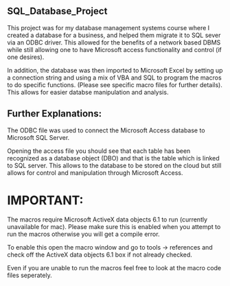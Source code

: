 ## SQL_Database_Project

This project was for my database management systems course where I created a database for a business, and helped them migrate it to SQL sever via an ODBC driver. This allowed for the benefits of a network based DBMS while still allowing one to have Microsoft access functionality and control (if one desires). 

In addition, the database was then imported to Microsoft Excel by setting up a connection string and using a mix of VBA and SQL to program the macros to do specific functions. (Please see specific macro files for further details). This allows for easier databse manipulation and analysis. 

## Further Explanations:

The ODBC file was used to connect the Microsoft Access database to Microsoft SQL Server. 

Opening the access file you should see that each table has been recognized as a database object (DBO) and that is the table which is linked to SQL server. This allows to the database to be stored on the cloud but still allows for control and manipulation through Microsoft Access.

# IMPORTANT:
The macros require Microsoft ActiveX data objects 6.1 to run (currently unavailable for mac). Please make sure this is enabled when you attempt to run the macros otherwise you will get a compile error. 

To enable this open the macro window and go to tools -> references and check off the ActiveX data objects 6.1 box if not     already checked. 
  
Even if you are unable to run the macros feel free to look at the macro code files seperately.
